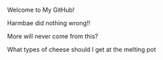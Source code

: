 Welcome to My GitHub! 

Harmbae did nothing wrong!!

More will never come from this? 

What types of cheese should I get at the melting pot
